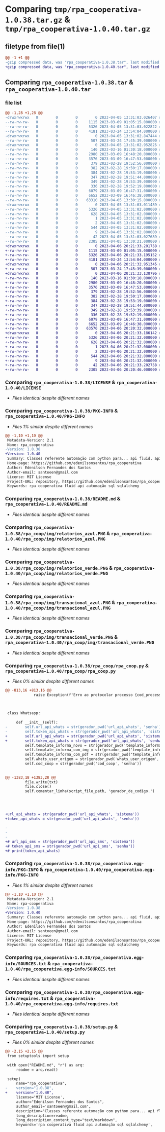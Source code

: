 # Comparing `tmp/rpa_cooperativa-1.0.38.tar.gz` & `tmp/rpa_cooperativa-1.0.40.tar.gz`

## filetype from file(1)

```diff
@@ -1 +1 @@
-gzip compressed data, was "rpa_cooperativa-1.0.38.tar", last modified: Wed Apr  5 13:31:03 2023, max compression
+gzip compressed data, was "rpa_cooperativa-1.0.40.tar", last modified: Thu Apr  6 20:21:33 2023, max compression
```

## Comparing `rpa_cooperativa-1.0.38.tar` & `rpa_cooperativa-1.0.40.tar`

### file list

```diff
@@ -1,28 +1,28 @@
-drwxrwxrwx   0        0        0        0 2023-04-05 13:31:03.026407 rpa_cooperativa-1.0.38/
--rw-rw-rw-   0        0        0     1115 2023-03-09 01:05:15.000000 rpa_cooperativa-1.0.38/LICENSE
--rw-rw-rw-   0        0        0     5326 2023-04-05 13:31:03.022822 rpa_cooperativa-1.0.38/PKG-INFO
--rw-rw-rw-   0        0        0     4181 2023-03-24 13:54:04.000000 rpa_cooperativa-1.0.38/README.md
-drwxrwxrwx   0        0        0        0 2023-04-05 13:31:02.847444 rpa_cooperativa-1.0.38/rpa_coop/
--rw-rw-rw-   0        0        0      507 2023-03-24 17:45:39.000000 rpa_cooperativa-1.0.38/rpa_coop/__init__.py
-drwxrwxrwx   0        0        0        0 2023-04-05 13:31:02.952825 rpa_cooperativa-1.0.38/rpa_coop/img/
--rw-rw-rw-   0        0        0      140 2023-03-16 01:30:18.000000 rpa_cooperativa-1.0.38/rpa_coop/img/hash
--rw-rw-rw-   0        0        0     2980 2023-03-09 16:48:20.000000 rpa_cooperativa-1.0.38/rpa_coop/img/relatorios_azul.PNG
--rw-rw-rw-   0        0        0     3576 2023-03-09 16:47:53.000000 rpa_cooperativa-1.0.38/rpa_coop/img/relatorios_verde.PNG
--rw-rw-rw-   0        0        0      379 2023-02-28 19:52:56.000000 rpa_cooperativa-1.0.38/rpa_coop/img/sacg_branco.PNG
--rw-rw-rw-   0        0        0      382 2023-02-28 19:50:17.000000 rpa_cooperativa-1.0.38/rpa_coop/img/sagc_verde.PNG
--rw-rw-rw-   0        0        0      384 2023-02-28 19:53:19.000000 rpa_cooperativa-1.0.38/rpa_coop/img/siac_amarelo.PNG
--rw-rw-rw-   0        0        0      347 2023-02-28 19:51:44.000000 rpa_cooperativa-1.0.38/rpa_coop/img/siac_verde.PNG
--rw-rw-rw-   0        0        0      349 2023-02-28 19:53:39.000000 rpa_cooperativa-1.0.38/rpa_coop/img/siat_branco.PNG
--rw-rw-rw-   0        0        0      336 2023-02-28 19:52:19.000000 rpa_cooperativa-1.0.38/rpa_coop/img/siat_verde.PNG
--rw-rw-rw-   0        0        0     6079 2023-03-09 16:47:31.000000 rpa_cooperativa-1.0.38/rpa_coop/img/transacional_azul.PNG
--rw-rw-rw-   0        0        0     6652 2023-03-09 16:46:38.000000 rpa_cooperativa-1.0.38/rpa_coop/img/transacional_verde.PNG
--rw-rw-rw-   0        0        0    63310 2023-04-05 13:30:15.000000 rpa_cooperativa-1.0.38/rpa_coop/rpa_coop.py
-drwxrwxrwx   0        0        0        0 2023-04-05 13:31:03.011489 rpa_cooperativa-1.0.38/rpa_cooperativa.egg-info/
--rw-rw-rw-   0        0        0     5326 2023-04-05 13:31:02.000000 rpa_cooperativa-1.0.38/rpa_cooperativa.egg-info/PKG-INFO
--rw-rw-rw-   0        0        0      628 2023-04-05 13:31:02.000000 rpa_cooperativa-1.0.38/rpa_cooperativa.egg-info/SOURCES.txt
--rw-rw-rw-   0        0        0        1 2023-04-05 13:31:02.000000 rpa_cooperativa-1.0.38/rpa_cooperativa.egg-info/dependency_links.txt
--rw-rw-rw-   0        0        0        2 2023-04-05 13:31:02.000000 rpa_cooperativa-1.0.38/rpa_cooperativa.egg-info/not-zip-safe
--rw-rw-rw-   0        0        0      544 2023-04-05 13:31:02.000000 rpa_cooperativa-1.0.38/rpa_cooperativa.egg-info/requires.txt
--rw-rw-rw-   0        0        0        9 2023-04-05 13:31:02.000000 rpa_cooperativa-1.0.38/rpa_cooperativa.egg-info/top_level.txt
--rw-rw-rw-   0        0        0       42 2023-04-05 13:31:03.027689 rpa_cooperativa-1.0.38/setup.cfg
--rw-rw-rw-   0        0        0     2305 2023-04-05 13:30:21.000000 rpa_cooperativa-1.0.38/setup.py
+drwxrwxrwx   0        0        0        0 2023-04-06 20:21:33.201758 rpa_cooperativa-1.0.40/
+-rw-rw-rw-   0        0        0     1115 2023-03-09 01:05:15.000000 rpa_cooperativa-1.0.40/LICENSE
+-rw-rw-rw-   0        0        0     5326 2023-04-06 20:21:33.195152 rpa_cooperativa-1.0.40/PKG-INFO
+-rw-rw-rw-   0        0        0     4181 2023-03-24 13:54:04.000000 rpa_cooperativa-1.0.40/README.md
+drwxrwxrwx   0        0        0        0 2023-04-06 20:21:32.951345 rpa_cooperativa-1.0.40/rpa_coop/
+-rw-rw-rw-   0        0        0      507 2023-03-24 17:45:39.000000 rpa_cooperativa-1.0.40/rpa_coop/__init__.py
+drwxrwxrwx   0        0        0        0 2023-04-06 20:21:33.130796 rpa_cooperativa-1.0.40/rpa_coop/img/
+-rw-rw-rw-   0        0        0      140 2023-03-16 01:30:18.000000 rpa_cooperativa-1.0.40/rpa_coop/img/hash
+-rw-rw-rw-   0        0        0     2980 2023-03-09 16:48:20.000000 rpa_cooperativa-1.0.40/rpa_coop/img/relatorios_azul.PNG
+-rw-rw-rw-   0        0        0     3576 2023-03-09 16:47:53.000000 rpa_cooperativa-1.0.40/rpa_coop/img/relatorios_verde.PNG
+-rw-rw-rw-   0        0        0      379 2023-02-28 19:52:56.000000 rpa_cooperativa-1.0.40/rpa_coop/img/sacg_branco.PNG
+-rw-rw-rw-   0        0        0      382 2023-02-28 19:50:17.000000 rpa_cooperativa-1.0.40/rpa_coop/img/sagc_verde.PNG
+-rw-rw-rw-   0        0        0      384 2023-02-28 19:53:19.000000 rpa_cooperativa-1.0.40/rpa_coop/img/siac_amarelo.PNG
+-rw-rw-rw-   0        0        0      347 2023-02-28 19:51:44.000000 rpa_cooperativa-1.0.40/rpa_coop/img/siac_verde.PNG
+-rw-rw-rw-   0        0        0      349 2023-02-28 19:53:39.000000 rpa_cooperativa-1.0.40/rpa_coop/img/siat_branco.PNG
+-rw-rw-rw-   0        0        0      336 2023-02-28 19:52:19.000000 rpa_cooperativa-1.0.40/rpa_coop/img/siat_verde.PNG
+-rw-rw-rw-   0        0        0     6079 2023-03-09 16:47:31.000000 rpa_cooperativa-1.0.40/rpa_coop/img/transacional_azul.PNG
+-rw-rw-rw-   0        0        0     6652 2023-03-09 16:46:38.000000 rpa_cooperativa-1.0.40/rpa_coop/img/transacional_verde.PNG
+-rw-rw-rw-   0        0        0    63570 2023-04-06 20:20:32.000000 rpa_cooperativa-1.0.40/rpa_coop/rpa_coop.py
+drwxrwxrwx   0        0        0        0 2023-04-06 20:21:33.186142 rpa_cooperativa-1.0.40/rpa_cooperativa.egg-info/
+-rw-rw-rw-   0        0        0     5326 2023-04-06 20:21:32.000000 rpa_cooperativa-1.0.40/rpa_cooperativa.egg-info/PKG-INFO
+-rw-rw-rw-   0        0        0      628 2023-04-06 20:21:32.000000 rpa_cooperativa-1.0.40/rpa_cooperativa.egg-info/SOURCES.txt
+-rw-rw-rw-   0        0        0        1 2023-04-06 20:21:32.000000 rpa_cooperativa-1.0.40/rpa_cooperativa.egg-info/dependency_links.txt
+-rw-rw-rw-   0        0        0        2 2023-04-06 20:21:32.000000 rpa_cooperativa-1.0.40/rpa_cooperativa.egg-info/not-zip-safe
+-rw-rw-rw-   0        0        0      544 2023-04-06 20:21:32.000000 rpa_cooperativa-1.0.40/rpa_cooperativa.egg-info/requires.txt
+-rw-rw-rw-   0        0        0        9 2023-04-06 20:21:32.000000 rpa_cooperativa-1.0.40/rpa_cooperativa.egg-info/top_level.txt
+-rw-rw-rw-   0        0        0       42 2023-04-06 20:21:33.202758 rpa_cooperativa-1.0.40/setup.cfg
+-rw-rw-rw-   0        0        0     2305 2023-04-06 20:20:46.000000 rpa_cooperativa-1.0.40/setup.py
```

### Comparing `rpa_cooperativa-1.0.38/LICENSE` & `rpa_cooperativa-1.0.40/LICENSE`

 * *Files identical despite different names*

### Comparing `rpa_cooperativa-1.0.38/PKG-INFO` & `rpa_cooperativa-1.0.40/PKG-INFO`

 * *Files 1% similar despite different names*

```diff
@@ -1,10 +1,10 @@
 Metadata-Version: 2.1
 Name: rpa_cooperativa
-Version: 1.0.38
+Version: 1.0.40
 Summary: Classes referente automação com python para... api fluid, api whatsapp, api sms, sql, acc
 Home-page: https://github.com/edenilsonsantos/rpa_cooperativa
 Author: Edenilson Fernandes dos Santos
 Author-email: santoeen@gmail.com
 License: MIT License
 Project-URL: repository, https://github.com/edenilsonsantos/rpa_cooperativa
 Keywords: rpa cooperativa fluid api automação sql sqlalchemy
```

### Comparing `rpa_cooperativa-1.0.38/README.md` & `rpa_cooperativa-1.0.40/README.md`

 * *Files identical despite different names*

### Comparing `rpa_cooperativa-1.0.38/rpa_coop/img/relatorios_azul.PNG` & `rpa_cooperativa-1.0.40/rpa_coop/img/relatorios_azul.PNG`

 * *Files identical despite different names*

### Comparing `rpa_cooperativa-1.0.38/rpa_coop/img/relatorios_verde.PNG` & `rpa_cooperativa-1.0.40/rpa_coop/img/relatorios_verde.PNG`

 * *Files identical despite different names*

### Comparing `rpa_cooperativa-1.0.38/rpa_coop/img/transacional_azul.PNG` & `rpa_cooperativa-1.0.40/rpa_coop/img/transacional_azul.PNG`

 * *Files identical despite different names*

### Comparing `rpa_cooperativa-1.0.38/rpa_coop/img/transacional_verde.PNG` & `rpa_cooperativa-1.0.40/rpa_coop/img/transacional_verde.PNG`

 * *Files identical despite different names*

### Comparing `rpa_cooperativa-1.0.38/rpa_coop/rpa_coop.py` & `rpa_cooperativa-1.0.40/rpa_coop/rpa_coop.py`

 * *Files 0% similar despite different names*

```diff
@@ -813,16 +813,16 @@
             raise Exception(f'Erro ao protocolar processo {cod_processo}: {response.text}')
 
 
 
 class Whatsapp:
  
     def __init__(self):
-        self.url_api_whats = str(gerador_pwd('url_api_whats', 'senha'))
-        self.token_api_whats = str(gerador_pwd('url_api_whats', 'sistema'))
+        self.url_api_whats = str(gerador_pwd('url_api_whats', 'sistema'))
+        self.token_api_whats = str(gerador_pwd('url_api_whats', 'senha'))
         self.template_informa_novo = str(gerador_pwd('template_informa_novo', 'sistema'))
         self.template_informa_com_img = str(gerador_pwd('template_informa_com_img', 'senha'))
         self.template_informa_com_pdf = str(gerador_pwd('template_informa_com_pdf', 'senha'))
         self.whats_user_origem = str(gerador_pwd('whats_user_origem', 'senha'))
         self.cod_coop = str(gerador_pwd('cod_coop', 'senha'))
 
 
@@ -1383,18 +1383,20 @@
         file.write(txt)
         file.close()        
         self.comentar_linha(script_file_path, 'gerador_de_codigo.')
         
         
      
 
+url_api_whats = str(gerador_pwd('url_api_whats', 'sistema'))
+token_api_whats = str(gerador_pwd('url_api_whats', 'senha'))
 
-
-
-          
+# url_api_sms = str(gerador_pwd('url_api_sms', 'sistema'))
+# token_api_sms = str(gerador_pwd('url_api_sms', 'senha'))
+# print(token_api_whats)
```

### Comparing `rpa_cooperativa-1.0.38/rpa_cooperativa.egg-info/PKG-INFO` & `rpa_cooperativa-1.0.40/rpa_cooperativa.egg-info/PKG-INFO`

 * *Files 1% similar despite different names*

```diff
@@ -1,10 +1,10 @@
 Metadata-Version: 2.1
 Name: rpa-cooperativa
-Version: 1.0.38
+Version: 1.0.40
 Summary: Classes referente automação com python para... api fluid, api whatsapp, api sms, sql, acc
 Home-page: https://github.com/edenilsonsantos/rpa_cooperativa
 Author: Edenilson Fernandes dos Santos
 Author-email: santoeen@gmail.com
 License: MIT License
 Project-URL: repository, https://github.com/edenilsonsantos/rpa_cooperativa
 Keywords: rpa cooperativa fluid api automação sql sqlalchemy
```

### Comparing `rpa_cooperativa-1.0.38/rpa_cooperativa.egg-info/SOURCES.txt` & `rpa_cooperativa-1.0.40/rpa_cooperativa.egg-info/SOURCES.txt`

 * *Files identical despite different names*

### Comparing `rpa_cooperativa-1.0.38/rpa_cooperativa.egg-info/requires.txt` & `rpa_cooperativa-1.0.40/rpa_cooperativa.egg-info/requires.txt`

 * *Files identical despite different names*

### Comparing `rpa_cooperativa-1.0.38/setup.py` & `rpa_cooperativa-1.0.40/setup.py`

 * *Files 0% similar despite different names*

```diff
@@ -2,15 +2,15 @@
 from setuptools import setup
 
 with open("README.md", "r") as arq:
     readme = arq.read()
 
 setup(
     name="rpa_cooperativa",
-    version="1.0.38",
+    version="1.0.40",
     license='MIT License',
     author="Edenilson Fernandes dos Santos",
     author_email='santoeen@gmail.com',
     description="Classes referente automação com python para... api fluid, api whatsapp, api sms, sql, acc",
     long_description=readme,
     long_description_content_type="text/markdown",
     keywords='rpa cooperativa fluid api automação sql sqlalchemy',
```

